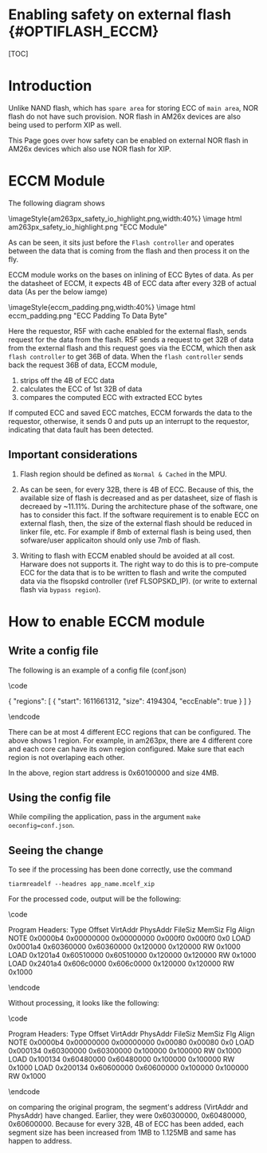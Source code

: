 # Enabling safety on external flash {#OPTIFLASH_ECCM}

[TOC]

# Introduction 

Unlike NAND flash, which has `spare area` for storing ECC of `main area`, NOR flash do not have such provision. NOR flash in AM26x devices are also being used to perform XIP as well. 

This Page goes over how safety can be enabled on external NOR flash in AM26x devices which also use NOR flash for XIP.

# ECCM Module 

The following diagram shows 

\imageStyle{am263px_safety_io_highlight.png,width:40%}
\image html am263px_safety_io_highlight.png "ECC Module"

As can be seen, it sits just before the `Flash controller` and operates between the data that is coming from the flash and then process it on the fly. 

ECCM module works on the bases on inlining of ECC Bytes of data. As per the datasheet of ECCM, it expects 4B of ECC data after every 32B of actual data (As per the below iamge)

\imageStyle{eccm_padding.png,width:40%}
\image html eccm_padding.png "ECC Padding To Data Byte"

Here the requestor, R5F with cache enabled for the external flash, sends request for the data from the flash. R5F sends a request to get 32B of data from the external flash and this request goes via the ECCM, which then ask `flash controller` to get 36B of data. When the `flash controller` sends back the request 36B of data, ECCM module, 
1. strips off the 4B of ECC data 
2. calculates the ECC of 1st 32B of data
3. compares the computed ECC with extracted ECC bytes   

If computed ECC and saved ECC matches, ECCM forwards the data to the requestor, otherwise, it sends 0 and puts up an interrupt to the requestor, indicating that data fault has been detected.

## Important considerations 

1. Flash region should be defined as `Normal & Cached` in the MPU.
    
2. As can be seen, for every 32B, there is 4B of ECC. Because of this, the available size of flash is decreased and as per datasheet, size of flash is decreaed by ~11.11%. During the architecture phase of the software, one has to consider this fact. If the software requirement is to enable ECC on external flash, then, the size of the external flash should be reduced in linker file, etc. For example if 8mb of external flash is being used, then sofware/user applicaiton should only use 7mb of flash. 

3. Writing to flash with ECCM enabled should be avoided at all cost. Harware does not supports it. The right way to do this is to pre-compute ECC for the data that is to be written to flash and write the computed data via the flsopskd controller (\ref FLSOPSKD_IP). (or write to external flash via `bypass region`). 

# How to enable ECCM module 

## Write a config file
The following is an example of a config file (conf.json)

\code 

{
    "regions": [
        {
            "start": 1611661312,
            "size": 4194304,
            "eccEnable": true
        }
    ]
}

\endcode 

There can be at most 4 different ECC regions that can be configured. The above shows 1 region. For example, in am263px, there are 4 different core and each core can have its own region configured. Make sure that each region is not overlaping each other.

In the above, region start address is 0x60100000 and size 4MB.

## Using the config file 

While compiling the application, pass in the argument `make oeconfig=conf.json`. 

## Seeing the change

To see if the processing has been done correctly, use the command 

`tiarmreadelf --headres app_name.mcelf_xip`

For the processed code, output will be the following:

\code 


Program Headers:
  Type           Offset   VirtAddr   PhysAddr   FileSiz MemSiz  Flg Align
  NOTE           0x0000b4 0x00000000 0x00000000 0x000f0 0x000f0     0x0
  LOAD           0x0001a4 0x60360000 0x60360000 0x120000 0x120000 RW  0x1000
  LOAD           0x1201a4 0x60510000 0x60510000 0x120000 0x120000 RW  0x1000
  LOAD           0x2401a4 0x606c0000 0x606c0000 0x120000 0x120000 RW  0x1000

\endcode 

Without processing, it looks like the following:

\code 

Program Headers:
  Type           Offset   VirtAddr   PhysAddr   FileSiz MemSiz  Flg Align
  NOTE           0x0000b4 0x00000000 0x00000000 0x00080 0x00080     0x0
  LOAD           0x000134 0x60300000 0x60300000 0x100000 0x100000 RW  0x1000
  LOAD           0x100134 0x60480000 0x60480000 0x100000 0x100000 RW  0x1000
  LOAD           0x200134 0x60600000 0x60600000 0x100000 0x100000 RW  0x1000

\endcode 

on comparing the original program, the segment's address (VirtAddr and PhysAddr) have changed. Earlier, they were 0x60300000, 0x60480000, 0x60600000. Because for every 32B, 4B of ECC has been added, each segment size has been increased from 1MB to 1.125MB and same has happen to address.  